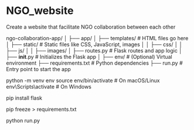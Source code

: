 # NGO_website
Create a website that facilitate NGO collaboration between each other




ngo-collaboration-app/
│
├── app/
│   ├── templates/          # HTML files go here
│   ├── static/             # Static files like CSS, JavaScript, images
│   │   ├── css/
│   │   ├── js/
│   │   ├── images/
│   ├── routes.py           # Flask routes and app logic
│   ├── __init__.py         # Initializes the Flask app
│
├── env/                    # (Optional) Virtual environment
├── requirements.txt        # Python dependencies
├── run.py                  # Entry point to start the app




python -m venv env
source env/bin/activate    # On macOS/Linux
env\Scripts\activate       # On Windows


pip install flask

pip freeze > requirements.txt


python run.py
